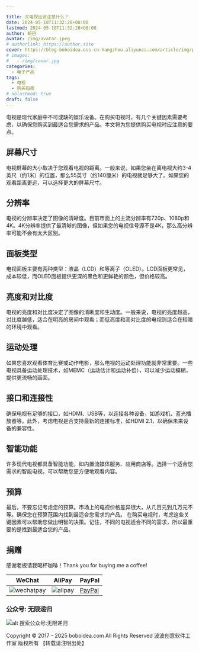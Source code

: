 ```yaml
---

title: 买电视应该注意什么？
date: 2024-05-18T11:32:28+08:00
lastmod: 2024-05-18T11:32:28+08:00
author: 胡巴
avatar: /img/avatar.jpeg
# authorlink: https://author.site
cover: https://blog-boboidea.oss-cn-hangzhou.aliyuncs.com/article/img/posts/auto/article%20(20).jpg
# images:
#   - /img/cover.jpg
categories:
  - 电子产品
tags:
  - 电视
  - 购买指南
# nolastmod: true
draft: false
---
```

电视是现代家庭中不可或缺的娱乐设备。在购买电视时，有几个关键因素需要考虑，以确保您购买到最适合您需求的产品。本文将为您提供购买电视时应注意的要点。
<!--more-->
## 屏幕尺寸
电视屏幕的大小取决于您观看电视的距离。一般来说，如果您坐在离电视大约3-4英尺（约1米）的位置，那么55英寸（约140厘米）的电视就足够大了。如果您的观看距离更远，可以选择更大的屏幕尺寸。
## 分辨率
电视的分辨率决定了图像的清晰度。目前市面上的主流分辨率有720p、1080p和4K。4K分辨率提供了最清晰的图像，但如果您的电视信号源不是4K，那么高分辨率可能不会有太大区别。
## 面板类型
电视面板主要有两种类型：液晶（LCD）和等离子（OLED）。LCD面板更常见，成本较低，而OLED面板提供更深的黑色和更鲜艳的颜色，但价格较高。
## 亮度和对比度
电视的亮度和对比度决定了图像的清晰度和生动度。一般来说，电视的亮度越高，对比度越低，适合在明亮的房间中观看；而低亮度和高对比度的电视则适合在较暗的环境中观看。
## 运动处理
如果您喜欢观看体育比赛或动作电影，那么电视的运动处理功能就非常重要。一些电视具备运动处理技术，如MEMC（运动估计和运动补偿），可以减少运动模糊，提供更流畅的画面。
## 接口和连接性
确保电视有足够的接口，如HDMI、USB等，以连接各种设备，如游戏机、蓝光播放器等。此外，考虑电视是否支持最新的连接标准，如HDMI 2.1，以确保未来设备的兼容性。
## 智能功能
许多现代电视都具备智能功能，如内置流媒体服务、应用商店等。选择一个适合您需求的智能电视，可以帮助您更方便地观看内容。
## 预算
最后，不要忘记考虑您的预算。市场上的电视价格差异很大，从几百元到几万元不等。确保您在预算范围内找到最适合您需求的产品。
在购买电视时，考虑这些关键因素可以帮助您做出明智的决策。记住，不同的电视适合不同的需求，所以最重要的是找到最适合您的产品。

## 捐赠

感谢老板请我喝杯咖啡！Thank you for buying me a coffee!

| WeChat | AliPay | PayPal |
| --- | --- | --- |
| ![wechatpay](https://blog-boboidea.oss-cn-hangzhou.aliyuncs.com/pay/wechat_%E6%94%B6%E6%AC%BE%E7%A0%81.jpg) | ![alipay](https://blog-boboidea.oss-cn-hangzhou.aliyuncs.com/pay/alipay.jpg) | [PayPal](https://paypal.me/JianboQin?country.x=C2&locale.x=zh_XC) |

### 公众号: 无限递归

![alt 搜索公众号:无限递归](https://blog-boboidea.oss-cn-hangzhou.aliyuncs.com/article/img/gongzhonghao.jpeg "无限递归")

<!--declare-declare-->

Copyright &copy; 2017 - 2025 boboidea.com All Rights Reserved 波波创意软件工作室 版权所有 【转载请注明出处】